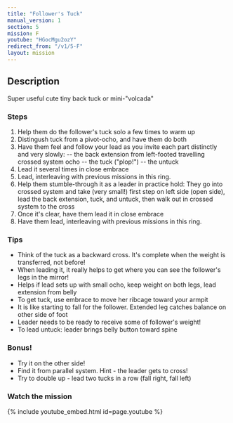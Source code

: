 ```yaml
---
title: "Follower's Tuck"
manual_version: 1
section: 5
mission: F
youtube: "HGocMgu2ozY"
redirect_from: "/v1/5-F"
layout: mission
---
```




## Description

Super useful cute tiny back tuck or mini-"volcada"

### Steps

1. Help them do the follower's tuck solo a few times to warm up
2. Distingush tuck from a pivot-ocho, and have them do both
3. Have them feel and follow your lead as you invite each part distinctly and very slowly: 
-- the back extension from left-footed travelling crossed system ocho 
-- the tuck ("plop!") 
-- the untuck
4. Lead it several times in close embrace
5. Lead, interleaving with previous missions in this ring. 
6. Help them stumble-through it as a leader in practice hold: They go into crossed system and take (very small!) first step on left side (open side), lead the back extension, tuck, and untuck, then walk out in crossed system to the cross
7. Once it's clear, have them lead it in close embrace
8. Have them lead, interleaving with previous missions in this ring. 

### Tips

* Think of the tuck as a backward cross. It's complete when the weight is transferred, not before! 
* When leading it, it really helps to get where you can see the follower's legs in the mirror! 
* Helps if lead sets up with small ocho, keep weight on both legs, lead extension from belly
* To get tuck, use embrace to move her ribcage toward your armpit 
* It is like starting to fall for the follower. Extended leg catches balance on other side of foot
* Leader needs to be ready to receive some of follower's weight! 
* To lead untuck: leader brings belly button toward spine

### Bonus!

* Try it on the other side!
* Find it from parallel system. Hint - the leader gets to cross!
* Try to double up - lead two tucks in a row (fall right, fall left) 

### Watch the mission

{% include youtube_embed.html id=page.youtube %}



